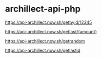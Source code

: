 # archillect-api-php
https://api-archillect.now.sh/getbyid/12345

https://api-archillect.now.sh/getlast/{amount}

https://api-archillect.now.sh/getrandom

https://api-archillect.now.sh/getlastid
